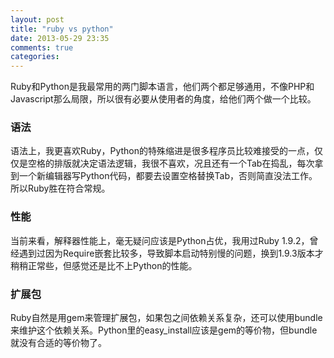 ```yaml
---
layout: post
title: "ruby vs python"
date: 2013-05-29 23:35
comments: true
categories: 
---
```


Ruby和Python是我最常用的两门脚本语言，他们两个都足够通用，不像PHP和Javascript那么局限，所以很有必要从使用者的角度，给他们两个做一个比较。

### 语法

语法上，我更喜欢Ruby，Python的特殊缩进是很多程序员比较难接受的一点，仅仅是空格的排版就决定语法逻辑，我很不喜欢，况且还有一个Tab在捣乱，每次拿到一个新编辑器写Python代码，都要去设置空格替换Tab，否则简直没法工作。所以Ruby胜在符合常规。

### 性能

当前来看，解释器性能上，毫无疑问应该是Python占优，我用过Ruby 1.9.2，曾经遇到过因为Require嵌套比较多，导致脚本启动特别慢的问题，换到1.9.3版本才稍稍正常些，但感觉还是比不上Python的性能。 

### 扩展包

Ruby自然是用gem来管理扩展包，如果包之间依赖关系复杂，还可以使用bundle来维护这个依赖关系。Python里的easy_install应该是gem的等价物，但bundle就没有合适的等价物了。